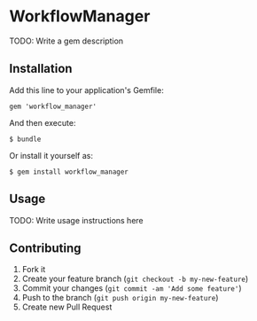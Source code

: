# WorkflowManager

TODO: Write a gem description

## Installation

Add this line to your application's Gemfile:

    gem 'workflow_manager'

And then execute:

    $ bundle

Or install it yourself as:

    $ gem install workflow_manager

## Usage

TODO: Write usage instructions here

## Contributing

1. Fork it
2. Create your feature branch (`git checkout -b my-new-feature`)
3. Commit your changes (`git commit -am 'Add some feature'`)
4. Push to the branch (`git push origin my-new-feature`)
5. Create new Pull Request
